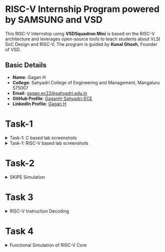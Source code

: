 # RISC-V Internship Program powered by SAMSUNG and VSD

This RISC-V Internship using **VSDSquadron Mini** is based on the RISC-V architecture and leverages open-source tools to teach students about VLSI SoC Design and RISC-V. The program is guided by **Kunal Ghosh**, Founder of VSD.

## Basic Details

- **Name**: Gagan H  
- **College**: Sahyadri College of Engineering and Management, Mangaluru 575007  
- **Email**: [gagan.ec22@sahyadri.edu.in](gagan.ec22@sahyadri.edu.in)  
- **GitHub Profile**: [GaganH-Sahyadri-ECE](https://github.com/GaganH-Sahyadri-ECE)  
- **LinkedIn Profile**: [Gagan H](https://www.linkedin.com/in/gagan-h-ba69a9328?utm_source=share&utm_campaign=share_via&utm_content=profile&utm_medium=android_app)  
# Task-1

<details>
<summary>Task-1: C based lab screenshots</summary>

Here are the screenshots for the C-based lab:

![C-Based Lab Screenshot 1](./TASK-1/c-lab-1.png)  
![C-Based Lab Screenshot 2](./TASK-1/c-lab-2.png)  
![C-Based Lab Screenshot 3](./TASK-1/c-lab-3.png)  

</details>

<details>
<summary>Task-1: RISC-V based lab screenshots</summary>

Here are the screenshots for the RISC-V based lab:

![RISC-V Based Lab Screenshot 1](./TASK-1/riscv-lab-1.png)  
![RISC-V Based Lab Screenshot 2](./TASK-1/riscv-lab-2.png)  
![RISC-V Based Lab Screenshot 3](./TASK-1/riscv-lab-3.png)  

</details>

# Task-2
<details>
<summary>SKIPE Simulation</summary>

Here are the screenshots for the SKIPE Simulation:

![SKIPE Simulation Screenshot 1](./TASK-2/skipe-sim-1.png)  
![SKIPE Simulation Screenshot 2](./TASK-2/skipe-sim-2.png)  

</details>

# Task 3
<details>
 <summary> RISC-V Instruction Decoding</summary>

Task 3 for the RISC-V Internship program, focusing on decoding RISC-V instructions. The task includes analyzing `riscv-objdump` output, identifying 15 unique instructions, and documenting their 32-bit binary instruction formats based on their respective types (R, I, S, B, U, and J).

---

## Task Objectives

1. **Understand RISC-V Instruction Types**  
   Review the RISC-V software documentation to study the following instruction formats:
   - **R-Type:** Register-register operations (e.g., ADD, SUB).
   - **I-Type:** Immediate operations (e.g., LW, JALR).
   - **S-Type:** Store instructions (e.g., SW).
   - **B-Type:** Branch instructions (e.g., BEQ, BNE).
   - **U-Type:** Upper immediate operations (e.g., LUI, AUIPC).
   - **J-Type:** Jump instructions (e.g., JAL).

2. **Identify Unique Instructions**  
   From the `riscv-objdump` output of application code, identify **15 unique instructions**.

3. **Decode Instructions**  
   For each of the identified instructions, determine the **32-bit binary instruction code** in their specific format.

---

## RISC-V Instruction Types

### 1. R-Type Format
R-type instructions perform operations between registers.
Example: `ADD` (x1 = x2 + x3)

### 2. I-Type Format
I-type instructions involve immediate values.
Example: `LW` (x4 = MEM[x5 + imm])

### 3. S-Type Format
S-type instructions are used for memory store operations.
Example: `SW` (MEM[x5 + imm] = x4)

### 4. B-Type Format
B-type instructions perform conditional branches.
Example: `BEQ` (if x6 == x7, branch to offset)

### 5. U-Type Format
U-type instructions load or modify upper immediate values.
Example: `LUI` (x1 = imm << 12)

### 6. J-Type Format
J-type instructions are used for jumps.
Example: `JAL` (x1 = PC + 4, PC = PC + offset)

---

## Instruction Decoding Table

The following table provides the 15 unique instructions, their types, and their 32-bit binary representations:

| **Instruction** | **Type**   | **Binary Pattern**               | **Explanation**                                   |
|------------------|------------|-----------------------------------|---------------------------------------------------|
| ADD              | R-Type     | `0000000 00010 00011 000 00100 0110011` | Adds values in registers x2 and x3, stores in x4. |
| SUB              | R-Type     | `0100000 00010 00011 000 00100 0110011` | Subtracts x3 from x2, stores in x4.              |
| LW               | I-Type     | `0000000 00010 00100 010 00001 0000011` | Loads a word from memory address into x1.         |
| SW               | S-Type     | `0000000 00101 00100 010 00001 0100011` | Stores word from x1 to memory at x5 + offset.    |
| BEQ              | B-Type     | `0000000 00110 00111 000 01000 1100011` | Branches if x6 equals x7.                        |
| BNE              | B-Type     | `0000000 00110 00111 001 01000 1100011` | Branches if x6 does not equal x7.               |
| JAL              | J-Type     | `0000000 00000 00101 000 00010 1101111` | Jumps to label, stores return address in x5.     |
| JALR             | I-Type     | `0000000 00001 00100 000 00000 1100111` | Jumps to address in x4 + imm, stores PC+4 in x1. |
| LUI              | U-Type     | `0000000 00000 00100 000 00000 0110111` | Loads upper immediate value to x4.              |
| AUIPC            | U-Type     | `0000000 00000 00100 000 00000 0010111` | Adds upper immediate value to PC, stores in x4. |
| NOP              | I-Type     | `0000000 00000 00000 000 00000 0000001` | No operation.                                    |
| AND              | R-Type     | `0000000 00010 00011 111 00100 0110011` | Logical AND of x2 and x3, result in x4.          |
| OR               | R-Type     | `0000000 00010 00011 110 00100 0110011` | Logical OR of x2 and x3, result in x4.           |
| XOR              | R-Type     | `0000000 00010 00011 100 00100 0110011` | Logical XOR of x2 and x3, result in x4.          |
| SLT              | R-Type     | `0000000 00010 00011 010 00100 0110011` | Sets x4 to 1 if x2 < x3.                         |

---

## Conclusion

In Task 3 of the RISC-V Internship program, the focus was on understanding and decoding various RISC-V instruction formats (R, I, S, B, U, and J). By analyzing the `riscv-objdump` output, we identified 15 unique instructions and provided their corresponding 32-bit binary representations. This task enhanced our understanding of RISC-V instruction formats and how they are encoded in machine language, helping in building a strong foundation for low-level programming and system design.

---
Here are the screenshots for the RISC-V Instruction Decoding:

![RISC-V Instruction Decoding](./TASK-3/image1.png)
![RISC-V Instruction Decoding](./TASK-3/image2.png) 
![RISC-V Instruction Decoding](./TASK-3/image3.png) 
 
 ---

## How to Run

### Steps to Analyze and Decode Instructions

1. **Setup RISC-V Toolchain**
   - Install RISC-V GCC and associated tools:
     ```bash
     sudo apt update
     sudo apt install gcc-riscv64-linux-gnu gdb-multiarch
     ```

2. **Generate `riscv-objdump` Output**
   - Compile application code to create an ELF file:
     ```bash
     riscv64-unknown-elf-gcc -o application.elf application.c
     ```
   - Generate the assembly dump:
     ```bash
     riscv64-unknown-elf-objdump -d application.elf > objdump_output.txt
     ```

3. **Decode Instructions**
   - Use the RISC-V manual to decode instructions from the dump.

---
</details>





# Task 4
<details>
 <summary> Functional Simulation of RISC-V Core</summary>

# Steps to Perform Functional Simulation of RISC-V Core

## Step 1: Create a New Directory

1. Open your terminal.
2. Create a directory with your name by entering the following command:
   ```bash
   mkdir <your_name>
   ```

## Step 2: Create Verilog and Testbench Files

1. Navigate to the newly created directory:
   ```bash
   cd <your_name>
   ```
2. Create two files using the `touch` command:
   ```bash
   touch <your_name>_rv32i.v <your_name>_rv32i_tb.v
   ```

## Step 3: Add Code to the Files

1. Open the files `<your_name>_rv32i.v` and `<your_name>_rv32i_tb.v` in a text editor of your choice (e.g., `nano`, `vim`, or a GUI-based editor).
2. Copy the reference code from the provided GitHub repository.
3. Paste the code into the respective files and save them.

## Step 4: Run and Simulate the Verilog Code

1. Use the `iverilog` tool to compile the Verilog files:
   ```bash
   iverilog -o <your_name>_rv32i <your_name>_rv32i.v <your_name>_rv32i_tb.v
   ```
2. Execute the compiled file:
   ```bash
   ./<your_name>_rv32i
   ```

## Step 5: View the Simulation Waveform

1. Open GTKWave to view the simulation waveform:
   ```bash
   gtkwave <your_name>_rv32i.vcd
   ```
2. The GTKWave interface will appear, allowing you to analyze the waveform results.

---

## Task 4: Functional Simulation of RISC-V Core

### Task Objectives

1. **Understand the Simulation Environment**  
   Familiarize yourself with the functional simulation setup for the RISC-V Core.

2. **Perform Simulation**  
   Execute functional simulations of the RISC-V Core using the Verilog netlist and testbench provided.

3. **Capture and Analyze Waveforms**  
   Use GTKWave to visualize and analyze the simulation results.

---

### Steps for Task 4

1. **Set Up the Environment**  
   - Clone the repository containing the Verilog netlist and testbench for the RISC-V Core:
     ```bash
     git clone <repository_link>
     ```
   - Navigate to the cloned directory:
     ```bash
     cd <repository_directory>
     ```

2. **Compile the Files**  
   Use the `iverilog` tool to compile the Verilog netlist and testbench:
   ```bash
   iverilog -o riscv_core_sim riscv_core.v riscv_core_tb.v
   ```

3. **Run the Simulation**  
   Execute the compiled simulation:
   ```bash
   ./riscv_core_sim
   ```

4. **View the Simulation Results**  
   - Open GTKWave to load the waveform file generated by the simulation:
     ```bash
     gtkwave riscv_core.vcd
     ```
   - Analyze the waveforms to validate the core functionality.

5. **Document Results**  
   - Capture screenshots of the simulation waveforms.
   - Save and organize the waveform images for reporting.

---

### RISC-V Core Simulation Details

1. **Core Features**  
   The RISC-V Core includes instruction decoding, ALU operations, register file handling, and control signal generation.

2. **Simulation Scenarios**  
   - Verify basic RISC-V instructions (e.g., ADD, SUB, LW, SW).
   - Test conditional branches (e.g., BEQ, BNE).
   - Simulate jumps (e.g., JAL, JALR).

3. **Expected Outcomes**  
   - Functional correctness of the RISC-V Core.
   - Accurate waveform visualization for key signals (e.g., PC, registers, memory).

---

### Conclusion

In Task 4 of the RISC-V Internship program, the focus was on simulating the functional behavior of a RISC-V Core. By running Verilog simulations, analyzing waveforms, and documenting results, this task provided hands-on experience with hardware design and verification tools, building a solid foundation for advanced projects in VLSI and RISC-V development.

---

## README

### Functional Simulation of RISC-V Core

This repository contains the resources and instructions for performing the functional simulation of a RISC-V Core as part of Task 4 of the RISC-V Internship program.

---

### Directory Structure

```plaintext
<repository_directory>/
├── riscv_core.v         # Verilog file for the RISC-V Core
├── riscv_core_tb.v      # Testbench for the RISC-V Core
├── results/             # Directory for storing simulation waveforms
├── README.md            # Documentation file
```

---

### Prerequisites

1. **Tools Required**  
   - `iverilog`: Verilog simulation tool
   - `gtkwave`: Waveform viewer

2. **Setup**  
   Ensure `iverilog` and `gtkwave` are installed on your system. Use the following commands to install them (Ubuntu/Debian):
   ```bash
   sudo apt update
   sudo apt install iverilog gtkwave
   ```

---

### How to Run

1. **Clone the Repository**
   ```bash
   git clone <repository_link>
   cd <repository_directory>
   ```

2. **Compile the Files**
   ```bash
   iverilog -o riscv_core_sim riscv_core.v riscv_core_tb.v
   ```

3. **Run the Simulation**
   ```bash
   ./riscv_core_sim
   ```

4. **View Waveforms**
   ```bash
   gtkwave riscv_core.vcd
   ```

---
</details>





